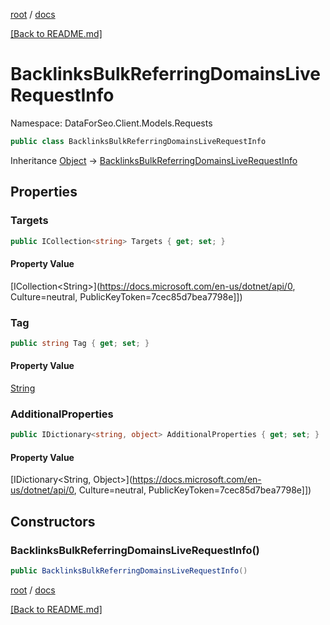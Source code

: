 [root](./../ "root") / [docs](./ "docs")

[[Back to README.md]](./../README.md "[Back to README.md]")

# BacklinksBulkReferringDomainsLiveRequestInfo

Namespace: DataForSeo.Client.Models.Requests

```csharp
public class BacklinksBulkReferringDomainsLiveRequestInfo
```

Inheritance [Object](https://docs.microsoft.com/en-us/dotnet/api/Object) → [BacklinksBulkReferringDomainsLiveRequestInfo](./BacklinksBulkReferringDomainsLiveRequestInfo.md)

## Properties

### **Targets**

```csharp
public ICollection<string> Targets { get; set; }
```

#### Property Value

[ICollection&lt;String&gt;](https://docs.microsoft.com/en-us/dotnet/api/0, Culture=neutral, PublicKeyToken=7cec85d7bea7798e]])<br>

### **Tag**

```csharp
public string Tag { get; set; }
```

#### Property Value

[String](https://docs.microsoft.com/en-us/dotnet/api/String)<br>

### **AdditionalProperties**

```csharp
public IDictionary<string, object> AdditionalProperties { get; set; }
```

#### Property Value

[IDictionary&lt;String, Object&gt;](https://docs.microsoft.com/en-us/dotnet/api/0, Culture=neutral, PublicKeyToken=7cec85d7bea7798e]])<br>

## Constructors

### **BacklinksBulkReferringDomainsLiveRequestInfo()**

```csharp
public BacklinksBulkReferringDomainsLiveRequestInfo()
```

[root](./../ "root") / [docs](./ "docs")

[[Back to README.md]](./../README.md "[Back to README.md]")